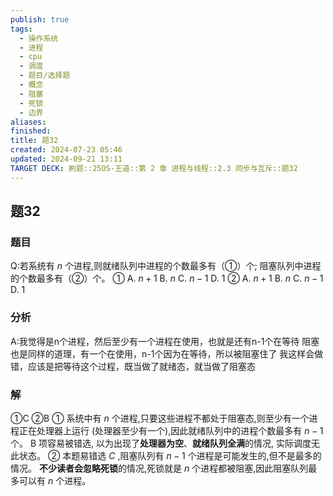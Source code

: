 ```yaml
---
publish: true
tags:
  - 操作系统
  - 进程
  - cpu
  - 调度
  - 题目/选择题
  - 概念
  - 阻塞
  - 死锁
  - 边界
aliases: 
finished: 
title: 题32
created: 2024-07-23 05:46
updated: 2024-09-21 13:11
TARGET DECK: 刷题::25OS-王道::第 2 章 进程与线程::2.3 同步与互斥::题32
---
```

## 题32
### 题目
Q:若系统有 $n$ 个进程,则就绪队列中进程的个数最多有（①）个; 阻塞队列中进程的个数最多有（②）个。
① 
A. $n + 1$ 
B. $n$ 
C. $n - 1$ 
D. 1
② 
A. $n + 1$ 
B. $n$ 
C. $n - 1$
D. 1
### 分析
A:我觉得是n个进程，然后至少有一个进程在使用，也就是还有n-1个在等待
阻塞也是同样的道理，有一个在使用，n-1个因为在等待，所以被阻塞住了
我这样会做错，应该是把等待这个过程，既当做了就绪态，就当做了阻塞态
### 解
①C ②B
① 系统中有 $n$ 个进程,只要这些进程不都处于阻塞态,则至少有一个进程正在处理器上运行 (处理器至少有一个),因此就绪队列中的进程个数最多有 $n - 1$ 个。
B 项容易被错选, 以为出现了**处理器为空**、**就绪队列全满**的情况, 实际调度无此状态。
② 本题易错选 $C$ ,阻塞队列有 $n - 1$ 个进程是可能发生的,但不是最多的情况。
**不少读者会忽略死锁**的情况,死锁就是 $n$ 个进程都被阻塞,因此阻塞队列最多可以有 $n$ 个进程。


